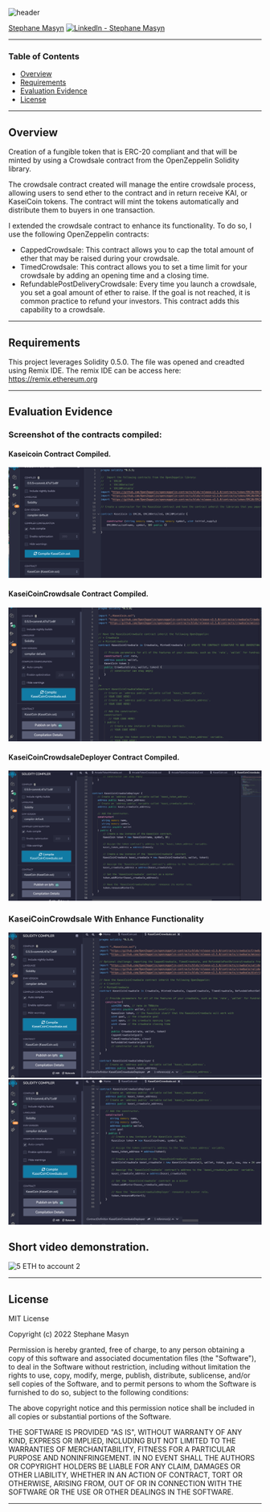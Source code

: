 ![header](https://capsule-render.vercel.app/api?type=waving&color=gradient&width=1000&height=200&section=header&text=KaseiCoin%20Tokenomics%20And%20Crowdsale&fontSize=30&fontColor=black)

<!-- header is made with: https://github.com/kyechan99/capsule-render -->

[Stephane Masyn](https://www.linkedin.com/in/stephane-masyn-35b16817a/) [<img src="https://cdn2.auth0.com/docs/media/connections/linkedin.png" alt="LinkedIn -  Stephane Masyn" width=15/>](https://www.linkedin.com/in/stephane-masyn-35b16817a/)
                                 

---

### Table of Contents

* [Overview](#overview)
* [Requirements](#requirements)
* [Evaluation Evidence](#Evaluation-Evidence)
* [License](#license)  

---

## Overview

Creation of a fungible token that is ERC-20 compliant and that will be minted by using a Crowdsale contract from the OpenZeppelin Solidity library.

The crowdsale contract created will manage the entire crowdsale process, allowing users to send ether to the contract and in return receive KAI, or KaseiCoin tokens. The contract will mint the tokens automatically and distribute them to buyers in one transaction.

I extended the crowdsale contract to enhance its functionality. To do so, I use the following OpenZeppelin contracts:

* CappedCrowdsale: This contract allows you to cap the total amount of ether that may be raised during your crowdsale.
* TimedCrowdsale: This contract allows you to set a time limit for your crowdsale by adding an opening time and a closing time.
* RefundablePostDeliveryCrowdsale: Every time you launch a crowdsale, you set a goal amount of ether to raise. If the goal is not reached, it is common practice to refund your investors. This contract adds this capability to a crowdsale.

---

## Requirements


This project leverages Solidity 0.5.0.
The file was opened and creadted using Remix IDE. 
The remix IDE can be access here: https://remix.ethereum.org

---

## Evaluation Evidence
 
### Screenshot of the contracts compiled:
#### Kaseicoin Contract Compiled.
![Kaseicoin Compiled](Images/Kaseicoin_compile.png)

#### KaseiCoinCrowdsale Contract Compiled.
![KaseiCoinCrowdsale](Images/KaseiCrowdsale1.png)

#### KaseiCoinCrowdsaleDeployer Contract Compiled.
![KaseiCoinCrowdsaleDeployer](Images/KaseiCrowdsale2.png)
  
### KaseiCoinCrowdsale With Enhance Functionality 
![Enhance Functionality](Images/Kasei_xtra_functionality.png)
![Enhance Functionality](Images/Kasei_xtra_functionality2.png)


## Short video demonstration. 
![5 ETH to account 2](Execution_Results/10eth_to_account2.png)


---

## License

MIT License

Copyright (c) 2022 Stephane Masyn

Permission is hereby granted, free of charge, to any person obtaining a copy
of this software and associated documentation files (the "Software"), to deal
in the Software without restriction, including without limitation the rights
to use, copy, modify, merge, publish, distribute, sublicense, and/or sell
copies of the Software, and to permit persons to whom the Software is
furnished to do so, subject to the following conditions:

The above copyright notice and this permission notice shall be included in all
copies or substantial portions of the Software.

THE SOFTWARE IS PROVIDED "AS IS", WITHOUT WARRANTY OF ANY KIND, EXPRESS OR
IMPLIED, INCLUDING BUT NOT LIMITED TO THE WARRANTIES OF MERCHANTABILITY,
FITNESS FOR A PARTICULAR PURPOSE AND NONINFRINGEMENT. IN NO EVENT SHALL THE
AUTHORS OR COPYRIGHT HOLDERS BE LIABLE FOR ANY CLAIM, DAMAGES OR OTHER
LIABILITY, WHETHER IN AN ACTION OF CONTRACT, TORT OR OTHERWISE, ARISING FROM,
OUT OF OR IN CONNECTION WITH THE SOFTWARE OR THE USE OR OTHER DEALINGS IN THE
SOFTWARE.

---
